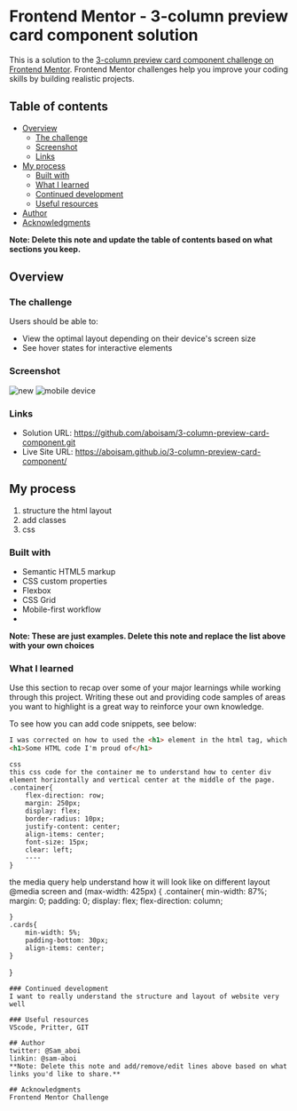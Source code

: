 # Frontend Mentor - 3-column preview card component solution

This is a solution to the [3-column preview card component challenge on Frontend Mentor](https://www.frontendmentor.io/challenges/3column-preview-card-component-pH92eAR2-). Frontend Mentor challenges help you improve your coding skills by building realistic projects. 

## Table of contents

- [Overview](#overview)
  - [The challenge](#the-challenge)
  - [Screenshot](#screenshot)
  - [Links](#links)
- [My process](#my-process)
  - [Built with](#built-with)
  - [What I learned](#what-i-learned)
  - [Continued development](#continued-development)
  - [Useful resources](#useful-resources)
- [Author](#author)
- [Acknowledgments](#acknowledgments)

**Note: Delete this note and update the table of contents based on what sections you keep.**

## Overview

### The challenge

Users should be able to:

- View the optimal layout depending on their device's screen size
- See hover states for interactive elements

### Screenshot
![new ](https://github.com/aboisam/3-column-preview-card-component/assets/128613281/3b47c3ac-11ae-47fc-a452-3ec63396c772)
![mobile device ](https://github.com/aboisam/3-column-preview-card-component/assets/128613281/38c1d9f7-1a8e-437c-b933-44ba1d9e7972)

### Links

- Solution URL: https://github.com/aboisam/3-column-preview-card-component.git
- Live Site URL: https://aboisam.github.io/3-column-preview-card-component/
## My process
1. structure the html layout 
2. add classes 
3. css 

### Built with
- Semantic HTML5 markup
- CSS custom properties
- Flexbox
- CSS Grid
- Mobile-first workflow
-

**Note: These are just examples. Delete this note and replace the list above with your own choices**

### What I learned

Use this section to recap over some of your major learnings while working through this project. Writing these out and providing code samples of areas you want to highlight is a great way to reinforce your own knowledge.

To see how you can add code snippets, see below:


```html
I was corrected on how to used the <h1> element in the html tag, which some of the importantace of the <h1> element was listed by couple of the community that make comment on my iniatial post. so now i understand the important of the h1 and how the browser view the h1 one element 
<h1>Some HTML code I'm proud of</h1>
```
```
css
this css code for the container me to understand how to center div element horizontally and vertical center at the middle of the page. 
.container{
    flex-direction: row;
    margin: 250px;
    display: flex;
    border-radius: 10px;
    justify-content: center;
    align-items: center;
    font-size: 15px;
    clear: left;
    ----
}

```
the media query help understand how it will look like on different layout 
@media screen and (max-width: 425px) {
    .container{
        min-width: 87%;
        margin: 0;
        padding: 0;
        display: flex;
        flex-direction: column;
        
    }
    .cards{
        min-width: 5%;
        padding-bottom: 30px;
        align-items: center;
    }

}
```
### Continued development
I want to really understand the structure and layout of website very well 

### Useful resources
VScode, Pritter, GIT

## Author
twitter: @Sam_aboi
linkin: @sam-aboi
**Note: Delete this note and add/remove/edit lines above based on what links you'd like to share.**

## Acknowledgments
Frontend Mentor Challenge 
